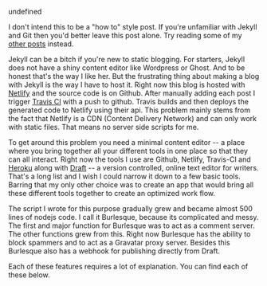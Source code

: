 undefined

I don't intend this to be a "how to" style post. If you're unfamiliar with Jekyll and Git then you'd better leave this post alone. Try reading some of my [other posts](https://therocketeers.cr.rs/tags/) instead. 

Jekyll can be a bitch if you're new to static blogging. For starters, Jekyll does not have a shiny content editor like Wordpress or Ghost. And to be honest that's the way I like her. But the frustrating thing about making a blog with Jekyll is the way I have to host it. Right now this blog is hosted with [Netlify](https://www.netlify.com) and the source code is on Github. After manually adding each post I trigger [Travis CI](https://travis-ci.org) with a push to github. Travis builds and then deploys the generated code to Netlify using their api. This problem mainly stems from the fact that Netlify is a CDN (Content Delivery Network) and can only work with static files. That means no server side scripts for me.

To get around this problem you need a minimal content editor -- a place where you bring together all your different tools in one place so that they can all interact. Right now the tools I use are Github, Netlify, Travis-CI and [Heroku](https://heroku.com) along with [Draft](https://draftin.com) -- a version controlled, online text editor for writers. That's a long list and I wish I could narrow it down to a few basic tools. Barring that my only other choice was to create an app that would bring all these different tools together to create an optimized work flow. 

The script I wrote for this purpose gradually grew and became almost 500 lines of nodejs code. I call it Burlesque, because its complicated and messy. The first and major function for Burlesque was to act as a comment server. The other functions grew from this. Right now Burlesque has the ability to block spammers and to act as a Gravatar proxy server. Besides this Burlesque also has a webhook for publishing directly from Draft.

Each of these features requires a lot of explanation. You can find each of these below.

